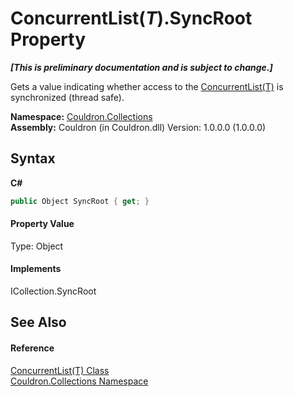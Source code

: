 # ConcurrentList(*T*).SyncRoot Property 
 _**\[This is preliminary documentation and is subject to change.\]**_

Gets a value indicating whether access to the <a href="T_Couldron_Collections_ConcurrentList_1">ConcurrentList(T)</a> is synchronized (thread safe).

**Namespace:**&nbsp;<a href="N_Couldron_Collections">Couldron.Collections</a><br />**Assembly:**&nbsp;Couldron (in Couldron.dll) Version: 1.0.0.0 (1.0.0.0)

## Syntax

**C#**<br />
``` C#
public Object SyncRoot { get; }
```


#### Property Value
Type: Object

#### Implements
ICollection.SyncRoot<br />

## See Also


#### Reference
<a href="T_Couldron_Collections_ConcurrentList_1">ConcurrentList(T) Class</a><br /><a href="N_Couldron_Collections">Couldron.Collections Namespace</a><br />